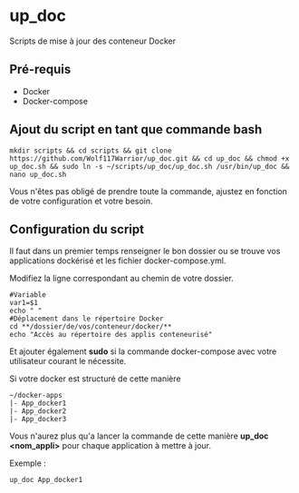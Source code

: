 # up_doc
Scripts de mise à jour des conteneur Docker

## Pré-requis

 - Docker 
 - Docker-compose


## Ajout du script en tant que commande bash

    mkdir scripts && cd scripts && git clone https://github.com/Wolf117Warrior/up_doc.git && cd up_doc && chmod +x up_doc.sh && sudo ln -s ~/scripts/up_doc/up_doc.sh /usr/bin/up_doc && nano up_doc.sh

Vous n'êtes pas obligé de prendre toute la commande, ajustez en fonction de votre configuration et votre besoin.

## Configuration du script

Il faut dans un premier temps renseigner le bon dossier ou se trouve vos applications dockérisé et les fichier docker-compose.yml.

Modifiez la ligne correspondant au chemin de votre dossier.

    #Variable
    var1=$1
    echo " "
    #Déplacement dans le répertoire Docker
    cd **/dossier/de/vos/conteneur/docker/**
    echo "Accès au répertoire des applis conteneurisé"

Et ajouter également **sudo** si la commande docker-compose avec votre utilisateur courant le nécessite.

Si votre docker est structuré de cette manière

    ~/docker-apps
    |- App_docker1
    |- App_docker2
    |- App_docker3
Vous n'aurez plus qu'a lancer la commande de cette manière **up_doc <nom_appli>** pour chaque application à mettre à jour.

Exemple :

    up_doc App_docker1
